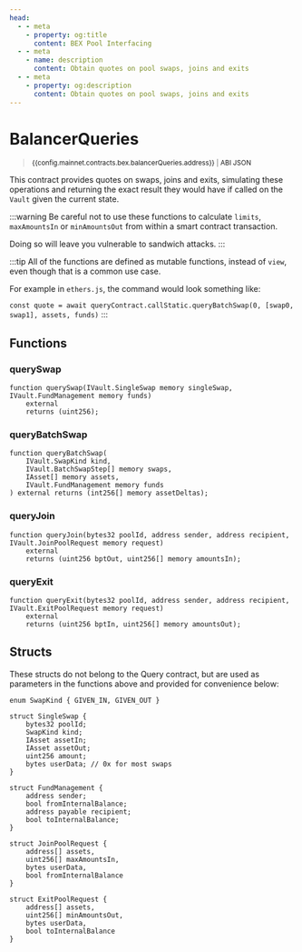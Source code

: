 ```yaml
---
head:
  - - meta
    - property: og:title
      content: BEX Pool Interfacing
  - - meta
    - name: description
      content: Obtain quotes on pool swaps, joins and exits
  - - meta
    - property: og:description
      content: Obtain quotes on pool swaps, joins and exits
---
```


<script setup>
  import config from '@berachain/config/constants.json';
</script>

# BalancerQueries

> <small><a target="_blank" :href="config.mainnet.dapps.berascan.url + 'address/' + config.mainnet.contracts.bex.balancerQueries.address">{{config.mainnet.contracts.bex.balancerQueries.address}}</a><span v-if="config.mainnet.contracts.bex.balancerQueries.abi">&nbsp;|&nbsp;<a target="_blank" :href="config.mainnet.contracts.bex.balancerQueries.abi">ABI JSON</a></span></small>

This contract provides quotes on swaps, joins and exits, simulating these operations and returning the exact
result they would have if called on the `Vault` given the current state.

:::warning
Be careful not to use these functions to calculate `limits`, `maxAmountsIn` or `minAmountsOut` from within a smart contract transaction.

Doing so will leave you vulnerable to sandwich attacks.
:::

:::tip
All of the functions are defined as mutable functions, instead of `view`, even though that is a common use case.

For example in `ethers.js`, the command would look something like:

`const quote = await queryContract.callStatic.queryBatchSwap(0, [swap0, swap1], assets, funds)`
:::

## Functions

### querySwap

```solidity
function querySwap(IVault.SingleSwap memory singleSwap, IVault.FundManagement memory funds)
    external
    returns (uint256);
```

### queryBatchSwap

```solidity
function queryBatchSwap(
    IVault.SwapKind kind,
    IVault.BatchSwapStep[] memory swaps,
    IAsset[] memory assets,
    IVault.FundManagement memory funds
) external returns (int256[] memory assetDeltas);
```

### queryJoin

```solidity
function queryJoin(bytes32 poolId, address sender, address recipient, IVault.JoinPoolRequest memory request)
    external
    returns (uint256 bptOut, uint256[] memory amountsIn);
```

### queryExit

```solidity
function queryExit(bytes32 poolId, address sender, address recipient, IVault.ExitPoolRequest memory request)
    external
    returns (uint256 bptIn, uint256[] memory amountsOut);
```

## Structs

These structs do not belong to the Query contract, but are used as parameters in the functions above and provided for convenience below:

```solidity
enum SwapKind { GIVEN_IN, GIVEN_OUT }

struct SingleSwap {
    bytes32 poolId;
    SwapKind kind;
    IAsset assetIn;
    IAsset assetOut;
    uint256 amount;
    bytes userData; // 0x for most swaps
}

struct FundManagement {
    address sender;
    bool fromInternalBalance;
    address payable recipient;
    bool toInternalBalance;
}

struct JoinPoolRequest {
    address[] assets,
    uint256[] maxAmountsIn,
    bytes userData,
    bool fromInternalBalance
}

struct ExitPoolRequest {
    address[] assets,
    uint256[] minAmountsOut,
    bytes userData,
    bool toInternalBalance
}
```
